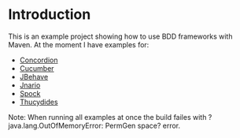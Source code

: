 # Introduction

This is an example project showing how to use BDD frameworks with Maven.
At the moment I have examples for:

*   [Concordion](http://www.concordion.org/)
*   [Cucumber](http://cukes.info/)
*   [JBehave](http://jbehave.org/)
*   [Jnario](http://jnario.org/)
*   [Spock](https://code.google.com/p/spock/)
*   [Thucydides](http://thucydides.info/)

Note: When running all examples at once the build failes with ?java.lang.OutOfMemoryError: PermGen space? error.